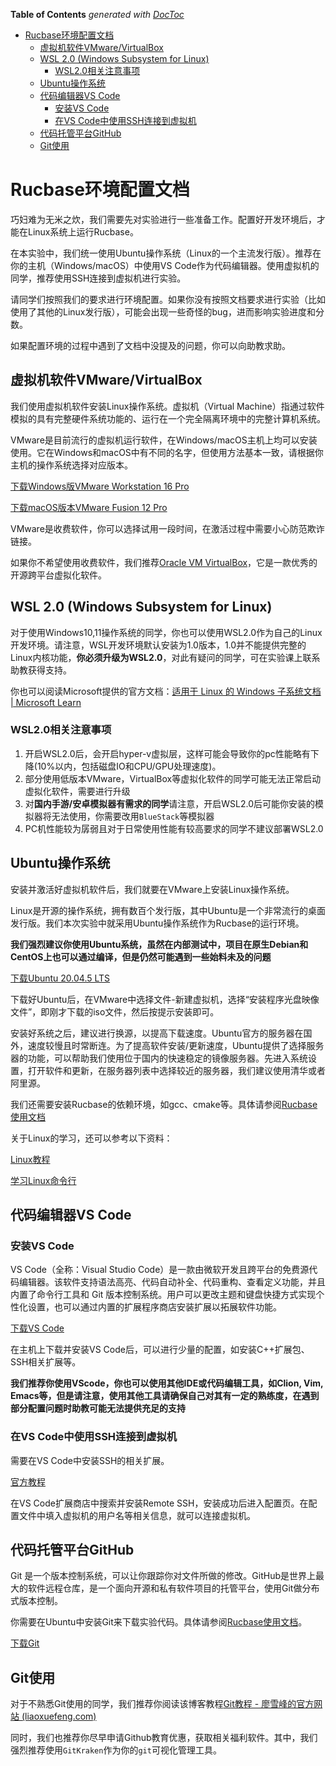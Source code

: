 <!-- START doctoc generated TOC please keep comment here to allow auto update -->
<!-- DON'T EDIT THIS SECTION, INSTEAD RE-RUN doctoc TO UPDATE -->
**Table of Contents**  *generated with [DocToc](https://github.com/thlorenz/doctoc)*

- [Rucbase环境配置文档](#rucbase%E7%8E%AF%E5%A2%83%E9%85%8D%E7%BD%AE%E6%96%87%E6%A1%A3)
  - [虚拟机软件VMware/VirtualBox](#%E8%99%9A%E6%8B%9F%E6%9C%BA%E8%BD%AF%E4%BB%B6vmwarevirtualbox)
  - [WSL 2.0 (Windows Subsystem for Linux)](#wsl-20-windows-subsystem-for-linux)
    - [WSL2.0相关注意事项](#wsl20%E7%9B%B8%E5%85%B3%E6%B3%A8%E6%84%8F%E4%BA%8B%E9%A1%B9)
  - [Ubuntu操作系统](#ubuntu%E6%93%8D%E4%BD%9C%E7%B3%BB%E7%BB%9F)
  - [代码编辑器VS Code](#%E4%BB%A3%E7%A0%81%E7%BC%96%E8%BE%91%E5%99%A8vs-code)
    - [安装VS Code](#%E5%AE%89%E8%A3%85vs-code)
    - [在VS Code中使用SSH连接到虚拟机](#%E5%9C%A8vs-code%E4%B8%AD%E4%BD%BF%E7%94%A8ssh%E8%BF%9E%E6%8E%A5%E5%88%B0%E8%99%9A%E6%8B%9F%E6%9C%BA)
  - [代码托管平台GitHub](#%E4%BB%A3%E7%A0%81%E6%89%98%E7%AE%A1%E5%B9%B3%E5%8F%B0github)
  - [Git使用](#git%E4%BD%BF%E7%94%A8)

<!-- END doctoc generated TOC please keep comment here to allow auto update -->

# Rucbase环境配置文档

巧妇难为无米之炊，我们需要先对实验进行一些准备工作。配置好开发环境后，才能在Linux系统上运行Rucbase。

在本实验中，我们统一使用Ubuntu操作系统（Linux的一个主流发行版）。推荐在你的主机（Windows/macOS）中使用VS Code作为代码编辑器。使用虚拟机的同学，推荐使用SSH连接到虚拟机进行实验。  

请同学们按照我们的要求进行环境配置。如果你没有按照文档要求进行实验（比如使用了其他的Linux发行版），可能会出现一些奇怪的bug，进而影响实验进度和分数。

如果配置环境的过程中遇到了文档中没提及的问题，你可以向助教求助。



## 虚拟机软件VMware/VirtualBox

我们使用虚拟机软件安装Linux操作系统。虚拟机（Virtual Machine）指通过软件模拟的具有完整硬件系统功能的、运行在一个完全隔离环境中的完整计算机系统。

VMware是目前流行的虚拟机运行软件，在Windows/macOS主机上均可以安装使用。它在Windows和macOS中有不同的名字，但使用方法基本一致，请根据你主机的操作系统选择对应版本。

[下载Windows版VMware Workstation 16 Pro](https://www.vmware.com/go/getworkstation-win)

[下载macOS版本VMware Fusion 12 Pro](https://www.vmware.com/go/getfusion)

VMware是收费软件，你可以选择试用一段时间，在激活过程中需要小心防范欺诈链接。

如果你不希望使用收费软件，我们推荐[Oracle VM VirtualBox](https://www.virtualbox.org/)，它是一款优秀的开源跨平台虚拟化软件。

## WSL 2.0 (Windows Subsystem for Linux)

对于使用Windows10,11操作系统的同学，你也可以使用WSL2.0作为自己的Linux开发环境。请注意，WSL开发环境默认安装为1.0版本，1.0并不能提供完整的Linux内核功能，**你必须升级为WSL2.0**，对此有疑问的同学，可在实验课上联系助教获得支持。

你也可以阅读Microsoft提供的官方文档：[适用于 Linux 的 Windows 子系统文档 | Microsoft Learn](https://learn.microsoft.com/zh-cn/windows/wsl/)

### WSL2.0相关注意事项

1. 开启WSL2.0后，会开启hyper-v虚拟层，这样可能会导致你的pc性能略有下降(10%以内，包括磁盘IO和CPU/GPU处理速度)。
2. 部分使用低版本VMware，VirtualBox等虚拟化软件的同学可能无法正常启动虚拟化软件，需要进行升级
3. 对**国内手游/安卓模拟器有需求的同学**请注意，开启WSL2.0后可能你安装的模拟器将无法使用，你需要改用`BlueStack`等模拟器
4. PC机性能较为孱弱且对于日常使用性能有较高要求的同学不建议部署WSL2.0

## Ubuntu操作系统

安装并激活好虚拟机软件后，我们就要在VMware上安装Linux操作系统。

Linux是开源的操作系统，拥有数百个发行版，其中Ubuntu是一个非常流行的桌面发行版。我们本次实验中就采用Ubuntu操作系统作为Rucbase的运行环境。

**我们强烈建议你使用Ubuntu系统，虽然在内部测试中，项目在原生Debian和CentOS上也可以通过编译，但是仍然可能遇到一些始料未及的问题**

[下载Ubuntu 20.04.5 LTS](https://mirrors.tuna.tsinghua.edu.cn/ubuntu-releases/20.04.5/ubuntu-20.04.5-desktop-amd64.iso)

下载好Ubuntu后，在VMware中选择文件-新建虚拟机，选择“安装程序光盘映像文件”，即刚才下载的iso文件，然后按提示安装即可。

安装好系统之后，建议进行换源，以提高下载速度。Ubuntu官方的服务器在国外，速度较慢且时常断连。为了提高软件安装/更新速度，Ubuntu提供了选择服务器的功能，可以帮助我们使用位于国内的快速稳定的镜像服务器。先进入系统设置，打开软件和更新，在服务器列表中选择较近的服务器，我们建议使用清华或者阿里源。

我们还需要安装Rucbase的依赖环境，如gcc、cmake等。具体请参阅[Rucbase使用文档](Rucbase使用文档.md)

关于Linux的学习，还可以参考以下资料：

[Linux教程](https://www.runoob.com/linux)

[学习Linux命令行](https://nju-projectn.github.io/ics-pa-gitbook/ics2021/linux.html)



## 代码编辑器VS Code

### 安装VS Code

VS Code（全称：Visual Studio Code）是一款由微软开发且跨平台的免费源代码编辑器。该软件支持语法高亮、代码自动补全、代码重构、查看定义功能，并且内置了命令行工具和 Git 版本控制系统。用户可以更改主题和键盘快捷方式实现个性化设置，也可以通过内置的扩展程序商店安装扩展以拓展软件功能。

[下载VS Code](https://code.visualstudio.com/Download)

在主机上下载并安装VS Code后，可以进行少量的配置，如安装C++扩展包、SSH相关扩展等。

**我们推荐你使用VScode，你也可以使用其他IDE或代码编辑工具，如Clion, Vim, Emacs等，但是请注意，使用其他工具请确保自己对其有一定的熟练度，在遇到部分配置问题时助教可能无法提供充足的支持**

### 在VS Code中使用SSH连接到虚拟机

需要在VS Code中安装SSH的相关扩展。

[官方教程](https://code.visualstudio.com/docs/remote/ssh-tutorial)

在VS Code扩展商店中搜索并安装Remote SSH，安装成功后进入配置页。在配置文件中填入虚拟机的用户名等相关信息，就可以连接虚拟机。



## 代码托管平台GitHub

Git 是一个版本控制系统，可以让你跟踪你对文件所做的修改。GitHub是世界上最大的软件远程仓库，是一个面向开源和私有软件项目的托管平台，使用Git做分布式版本控制。

你需要在Ubuntu中安装Git来下载实验代码。具体请参阅[Rucbase使用文档](Rucbase使用文档.md)。

[下载Git](https://git-scm.com/download)

## Git使用

对于不熟悉Git使用的同学，我们推荐你阅读该博客教程[Git教程 - 廖雪峰的官方网站 (liaoxuefeng.com)](https://www.liaoxuefeng.com/wiki/896043488029600)

同时，我们也推荐你尽早申请Github教育优惠，获取相关福利软件。其中，我们强烈推荐使用`GitKraken`作为你的`git`可视化管理工具。



